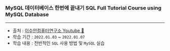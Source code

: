 ### MySQL 데이터베이스 한번에 끝내기 SQL Full Tutorial Course using MySQL Database 
---
- 출처 : [이수안컴퓨터연구소 Youtube 🔗](https://www.youtube.com/watch?v=vgIc4ctNFbc&list=PL7ZVZgsnLwEGjReAO-qJtQiJB6e2MJ0ud)
- 학습 기간 : `2022.01.03` ~ `2022.01.07`
- 학습 내용 : 전반적인 `SQL` 사용 방법 및 `MySQL` 실습
